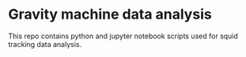 # Gravity machine data analysis 

This repo contains python and jupyter notebook scripts used for squid tracking data analysis. 

